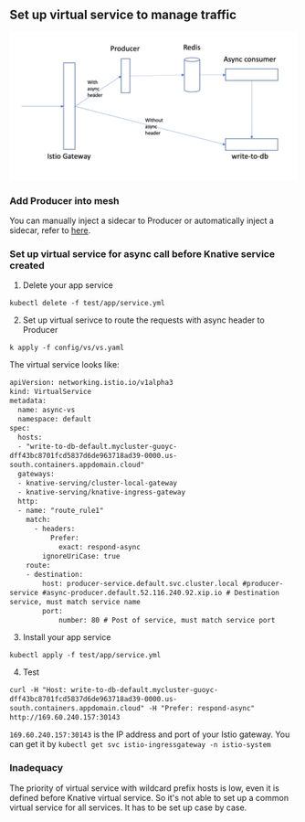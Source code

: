 ## Set up virtual service to manage traffic

![Object model](./virtualservice.png)

### Add Producer into mesh

You can manually inject a sidecar to Producer or automatically inject a sidecar, refer to [here](https://istio.io/latest/docs/setup/additional-setup/sidecar-injection/).

### Set up virtual service for async call before Knative service created

1. Delete your app service
```
kubectl delete -f test/app/service.yml
```

2. Set up virtual serivce to route the requests with async header to Producer

```
k apply -f config/vs/vs.yaml
```

The virtual service looks like:
```
apiVersion: networking.istio.io/v1alpha3
kind: VirtualService
metadata:
  name: async-vs
  namespace: default
spec:
  hosts:
  - "write-to-db-default.mycluster-guoyc-dff43bc8701fcd5837d6de963718ad39-0000.us-south.containers.appdomain.cloud"
  gateways:
  - knative-serving/cluster-local-gateway
  - knative-serving/knative-ingress-gateway
  http:
  - name: "route_rule1"
    match:
      - headers:
          Prefer:
            exact: respond-async
        ignoreUriCase: true
    route:
    - destination:
        host: producer-service.default.svc.cluster.local #producer-service #async-producer.default.52.116.240.92.xip.io # Destination service, must match service name
        port:
            number: 80 # Post of service, must match service port
```

3. Install your app service

```
kubectl apply -f test/app/service.yml
```

4. Test

```
curl -H "Host: write-to-db-default.mycluster-guoyc-dff43bc8701fcd5837d6de963718ad39-0000.us-south.containers.appdomain.cloud" -H "Prefer: respond-async" http://169.60.240.157:30143
```

`169.60.240.157:30143` is the IP address and port of your Istio gateway. You can get it by `kubectl get svc istio-ingressgateway -n istio-system`

### Inadequacy

The priority of virtual service with wildcard prefix hosts is low, even it is defined before Knative virtual service. So it's not able to set up a common virtual service for all services. It has to be set up case by case.